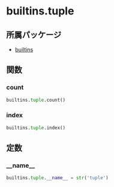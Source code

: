# builtins.tuple

## 所属パッケージ
- [builtins](../../module/builtins)

## 関数

### count
```python
builtins.tuple.count()
```

### index
```python
builtins.tuple.index()
```

## 定数

### \_\_name\_\_
```python
builtins.tuple.__name__ = str('tuple')
```
